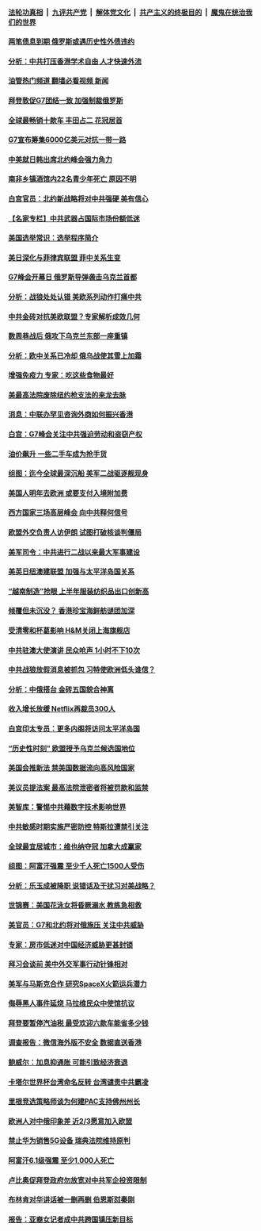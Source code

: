 ####  [法轮功真相](../../../../basic/blob/master/README.md?t=06272002) &nbsp;|&nbsp; [九评共产党](../../../../9ping.md/blob/master/README.md?t=06272002) &nbsp;|&nbsp; [解体党文化](../../../../jtdwh.md/blob/master/README.md?t=06272002)  &nbsp;|&nbsp; [共产主义的终极目的](../../../../gczydzjmd.md/blob/master/README.md?t=06272002) &nbsp;|&nbsp; [魔鬼在统治我们的世界](../../../../mgztzwmdsj.md/blob/master/README.md?t=06272002) 

#### [两笔债息到期 俄罗斯或遇历史性外债违约](../pages/nsc418/n13768372.md?t=06272002) 

#### [分析：中共打压香港学术自由 人才快速外流](../pages/nsc418/n13768191.md?t=06272002) 

#### [油管热门频道 翻墙必看视频 新闻](http://45.76.130.85:81/youtube.html?06272002)

#### [拜登敦促G7团结一致 加强制裁俄罗斯](../pages/nsc418/n13768111.md?t=06272002) 

#### [全球最畅销十款车 丰田占二 花冠居首](../pages/nsc418/n13763164.md?t=06272002) 

#### [G7宣布筹集6000亿美元对抗一带一路](../pages/nsc418/n13767783.md?t=06272002) 

#### [中美就日韩出席北约峰会强力角力](../pages/nsc418/n13767842.md?t=06272002) 

#### [南非乡镇酒馆内22名青少年死亡 原因不明](../pages/nsc418/n13767905.md?t=06272002) 

#### [白宫官员：北约新战略将对中共强硬 美有信心](../pages/nsc418/n13767901.md?t=06272002) 

#### [【名家专栏】中共武器占国际市场份额低迷](../pages/nsc418/n13767741.md?t=06272002) 

#### [美国选举常识：选举程序简介](../pages/nsc418/n13767814.md?t=06272002) 

#### [美日深化与菲律宾联盟 菲中关系生变](../pages/nsc418/n13767862.md?t=06272002) 

#### [G7峰会开幕日 俄罗斯导弹袭击乌克兰首都](../pages/nsc418/n13767843.md?t=06272002) 

#### [分析：战狼处处认错 美欧系列动作打痛中共](../pages/nsc418/n13767077.md?t=06272002) 

#### [中共金砖对抗美欧联盟？专家解析成效几何](../pages/nsc418/n13766960.md?t=06272002) 

#### [数周巷战后 俄攻下乌克兰东部一座重镇](../pages/nsc418/n13767441.md?t=06272002) 

#### [分析：欧中关系已冷却 俄乌战使其雪上加霜](../pages/nsc418/n13766306.md?t=06272002) 

#### [增强免疫力 专家：吃这些食物最好](../pages/nsc418/n13767407.md?t=06272002) 

#### [美最高法院废除纽约枪支法的来龙去脉](../pages/nsc418/n13766223.md?t=06272002) 

#### [消息：中联办罕见咨询外商如何振兴香港](../pages/nsc418/n13767422.md?t=06272002) 

#### [白宫：G7峰会关注中共强迫劳动和盗窃产权](../pages/nsc418/n13767417.md?t=06272002) 

#### [油价飙升 一些二手车成为抢手货](../pages/nsc418/n13767356.md?t=06272002) 

#### [组图：迄今全球最深沉船 美军二战驱逐舰现身](../pages/nsc418/n13767363.md?t=06272002) 

#### [美国人明年去欧洲 或要支付入境附加费](../pages/nsc418/n13767316.md?t=06272002) 

#### [西方国家三场高层峰会 向中共释何信号](../pages/nsc418/n13766976.md?t=06272002) 

#### [欧盟外交负责人访伊朗 试图打破核谈判僵局](../pages/nsc418/n13767273.md?t=06272002) 

#### [美军司令：中共进行二战以来最大军事建设](../pages/nsc418/n13767236.md?t=06272002) 

#### [美英日纽澳建联盟 加强与太平洋岛国关系](../pages/nsc418/n13767100.md?t=06272002) 

#### [“越南制造”抢眼 上半年服装纺织品出口创新高](../pages/nsc418/n13766865.md?t=06272002) 

#### [倾覆但未沉没？ 香港珍宝海鲜舫谜团加深](../pages/nsc418/n13766928.md?t=06272002) 

#### [受清零和杯葛影响 H&M关闭上海旗舰店](../pages/nsc418/n13766908.md?t=06272002) 

#### [中共驻澳大使演讲 民众呛声 1小时不下10次](../pages/nsc418/n13766877.md?t=06272002) 

#### [中共战狼放假消息被抓包 习特使欧洲低头谁信？](../pages/nsc418/n13766705.md?t=06272002) 

#### [分析：中俄搭台 金砖五国貌合神离](../pages/nsc418/n13766786.md?t=06272002) 

#### [收入增长放缓 Netflix再裁员300人](../pages/nsc418/n13766507.md?t=06272002) 

#### [白宫印太专员：更多内阁将访问太平洋岛国](../pages/nsc418/n13766151.md?t=06272002) 

#### [“历史性时刻” 欧盟授予乌克兰候选国地位](../pages/nsc418/n13766252.md?t=06272002) 

#### [美国会推新法 禁美国数据流向高风险国家](../pages/nsc418/n13766248.md?t=06272002) 

#### [美议员提法案 最高法院泄密者将被罚款和监禁](../pages/nsc418/n13766029.md?t=06272002) 

#### [美智库：警惕中共藉数字技术影响世界](../pages/nsc418/n13766183.md?t=06272002) 

#### [中共敏感时期实施严密防控 特斯拉遭禁引关注](../pages/nsc418/n13766096.md?t=06272002) 

#### [全球最宜居城市：维也纳夺冠 加拿大成赢家](../pages/nsc418/n13765929.md?t=06272002) 

#### [组图：阿富汗强震 至少千人死亡1500人受伤](../pages/nsc418/n13765769.md?t=06272002) 

#### [分析：乐玉成被降职 说错话及干扰习对美战略？](../pages/nsc418/n13765372.md?t=06272002) 

#### [世锦赛：美国花泳女将昏厥溺水 教练急相救](../pages/nsc418/n13765818.md?t=06272002) 

#### [美官员：G7和北约将对俄施压 关注中共威胁](../pages/nsc418/n13765747.md?t=06272002) 

#### [专家：房市低迷对中国经济威胁更甚封锁](../pages/nsc418/n13765712.md?t=06272002) 

#### [拜习会谈前 美中外交军事行动针锋相对](../pages/nsc418/n13765122.md?t=06272002) 

#### [美军与马斯克合作 研究SpaceX火箭运兵潜力](../pages/nsc418/n13765587.md?t=06272002) 

#### [侮辱黑人事件延烧 马拉维民众中使馆抗议](../pages/nsc418/n13765553.md?t=06272002) 

#### [拜登要暂停汽油税 最受欢迎六款车能省多少钱](../pages/nsc418/n13765362.md?t=06272002) 

#### [调查报告：微信海外版不安全 数据直送香港](../pages/nsc418/n13765533.md?t=06272002) 

#### [鲍威尔：加息抑通胀 可能引致经济衰退](../pages/nsc418/n13765360.md?t=06272002) 

#### [卡塔尔世界杯台湾命名反转 台湾谴责中共霸凌](../pages/nsc418/n13765273.md?t=06272002) 

#### [里根竞选策略师谈为何建PAC支持佛州州长](../pages/nsc418/n13765212.md?t=06272002) 

#### [欧洲人对中俄印象差 近2/3愿意加入欧盟](../pages/nsc418/n13765290.md?t=06272002) 

#### [禁止华为销售5G设备 瑞典法院维持原判](../pages/nsc418/n13765172.md?t=06272002) 

#### [阿富汗6.1级强震 至少1,000人死亡](../pages/nsc418/n13764950.md?t=06272002) 

#### [卢比奥促拜登政府勿放宽对中共军企投资限制](../pages/nsc418/n13764949.md?t=06272002) 

#### [布林肯对华讲话被一删再删 伯恩斯怼秦刚](../pages/nsc418/n13764796.md?t=06272002) 

#### [报告：亚裔女记者成中共跨国镇压新目标](../pages/nsc418/n13764751.md?t=06272002) 

<img src='http://gfw-breaker.win/goodnews/indexes/nsc418.md' width='0px' height='0px'/>
